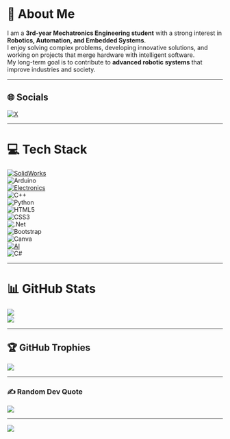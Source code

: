 # 💫 About Me
I am a **3rd-year Mechatronics Engineering student** with a strong interest in **Robotics, Automation, and Embedded Systems**.  
I enjoy solving complex problems, developing innovative solutions, and working on projects that merge hardware with intelligent software.  
My long-term goal is to contribute to **advanced robotic systems** that improve industries and society.

---

## 🌐 Socials
[![X](https://img.shields.io/badge/X-000000?style=for-the-badge&logo=x&logoColor=white)](https://x.com/Eng_Kambe)

---

# 💻 Tech Stack

[![SolidWorks](https://img.shields.io/badge/SolidWorks-E52E27?style=for-the-badge&logo=solidworks&logoColor=white)](https://www.solidworks.com/)  
![Arduino](https://img.shields.io/badge/Arduino-00979D?style=for-the-badge&logo=Arduino&logoColor=white)  
[![Electronics](https://img.shields.io/badge/Electronics-0077CC?style=for-the-badge&logo=microchip&logoColor=white)](#)  
![C++](https://img.shields.io/badge/C++-00599C?style=for-the-badge&logo=c%2B%2B&logoColor=white)  
![Python](https://img.shields.io/badge/Python-3670A0?style=for-the-badge&logo=python&logoColor=ffdd54)  
![HTML5](https://img.shields.io/badge/HTML5-E34F26?style=for-the-badge&logo=html5&logoColor=white)  
![CSS3](https://img.shields.io/badge/CSS3-1572B6?style=for-the-badge&logo=css3&logoColor=white)  
![.Net](https://img.shields.io/badge/.NET-5C2D91?style=for-the-badge&logo=dotnet&logoColor=white)  
![Bootstrap](https://img.shields.io/badge/Bootstrap-7952B3?style=for-the-badge&logo=bootstrap&logoColor=white)  
![Canva](https://img.shields.io/badge/Canva-00C4CC?style=for-the-badge&logo=canva&logoColor=white)  
[![AI](https://img.shields.io/badge/AI-4A9A8B?style=for-the-badge&logo=openai&logoColor=white)](#)  
![C#](https://img.shields.io/badge/C%23-239120?style=for-the-badge&logo=csharp&logoColor=white)  

---

# 📊 GitHub Stats
![](https://github-readme-streak-stats.herokuapp.com/?user=ABDULRAHMAN-ALSAADI&theme=dark&hide_border=true)  
![](https://github-readme-stats.vercel.app/api/top-langs/?username=ABDULRAHMAN-ALSAADI&theme=dark&hide_border=true&include_all_commits=true&count_private=false&layout=compact)

---

## 🏆 GitHub Trophies
![](https://github-profile-trophy.vercel.app/?username=ABDULRAHMAN-ALSAADI&theme=onedark&no-frame=true&no-bg=true&margin-w=4)

---

### ✍️ Random Dev Quote
![](https://quotes-github-readme.vercel.app/api?type=horizontal&theme=dark)

---

[![](https://visitcount.itsvg.in/api?id=ABDULRAHMAN-ALSAADI&icon=5&color=12)](https://visitcount.itsvg.in)

<!-- Generated with GPRM ( https://gprm.itsvg.in ) -->
